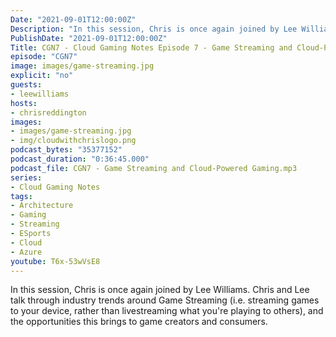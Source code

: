 ```yaml
---
Date: "2021-09-01T12:00:00Z"
Description: "In this session, Chris is once again joined by Lee Williams. Chris and Lee talk through industry trends around Game Streaming (i.e. streaming games to your device, rather than livestreaming what you're playing to others), and the opportunities this brings to game creators and consumers."
PublishDate: "2021-09-01T12:00:00Z"
Title: CGN7 - Cloud Gaming Notes Episode 7 - Game Streaming and Cloud-Powered Gaming
episode: "CGN7"
image: images/game-streaming.jpg
explicit: "no"
guests:
- leewilliams
hosts:
- chrisreddington
images:
- images/game-streaming.jpg
- img/cloudwithchrislogo.png
podcast_bytes: "35377152"
podcast_duration: "0:36:45.000"
podcast_file: CGN7 - Game Streaming and Cloud-Powered Gaming.mp3
series:
- Cloud Gaming Notes
tags:
- Architecture
- Gaming
- Streaming
- ESports
- Cloud
- Azure
youtube: T6x-53wVsE8
---
```

In this session, Chris is once again joined by Lee Williams. Chris and Lee talk through industry trends around Game Streaming (i.e. streaming games to your device, rather than livestreaming what you're playing to others), and the opportunities this brings to game creators and consumers.